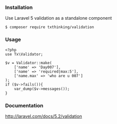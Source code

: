 ### Installation

Use Laravel 5 validation as a standalone component

```
$ composer require txthinking/validation
```

### Usage

```
<?php
use Tx\Validator;

$v = Validator::make(
    ['name' => 'Day007'],
    ['name' => 'required|max:5'],
    ['name.max' => 'who are u 007']
);
if ($v->fails()){
    var_dump($v->messages());
}
```

### Documentation

http://laravel.com/docs/5.2/validation

